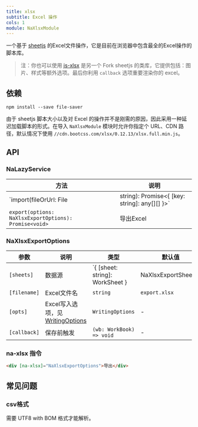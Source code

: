 ```yaml
---
title: xlsx
subtitle: Excel 操作
cols: 1
module: NaXlsxModule
---
```


一个基于 [sheetjs](https://docs.sheetjs.com) 的Excel文件操作，它是目前在浏览器中包含最全的Excel操作的脚本库。

> 注：你也可以使用 [js-xlsx](https://github.com/protobi/js-xlsx) 是另一个 Fork sheetjs 的类库，它提供包括：图片、样式等额外选项。最后你利用 `callback` 选项重要渲染你的 excel。

## 依赖

```
npm install --save file-saver
```

由于 sheetjs 脚本大小以及对 Excel 的操作并不是刚需的原因，因此采用一种延迟加载脚本的形式。在导入 `NaXlsxModule` 模块时允许你指定个 URL、CDN 路径，默认情况下使用 `//cdn.bootcss.com/xlsx/0.12.13/xlsx.full.min.js`。

## API

### NaLazyService

方法 | 说明 |
----|------
`import(fileOrUrl: File | string): Promise<{ [key: string]: any[][] }>` | 导入Excel，返回 JSON
`export(options: NaXlsxExportOptions): Promise<void>` | 导出Excel

### NaXlsxExportOptions

参数 | 说明 | 类型 | 默认值
----|------|-----|------
`[sheets]` | 数据源 | `{ [sheet: string]: WorkSheet } | NaXlsxExportSheet[]` | -
`[filename]` | Excel文件名 | `string` | `export.xlsx`
`[opts]` | Excel写入选项，见 [WritingOptions](https://docs.sheetjs.com/#writing-options) | `WritingOptions` | -
`[callback]` | 保存前触发 | `(wb: WorkBook) => void` | -

### na-xlsx 指令

```html
<div [na-xlsx]="NaXlsxExportOptions">导出</div>
```

## 常见问题

### csv格式

需要 UTF8 with BOM 格式才能解析。
